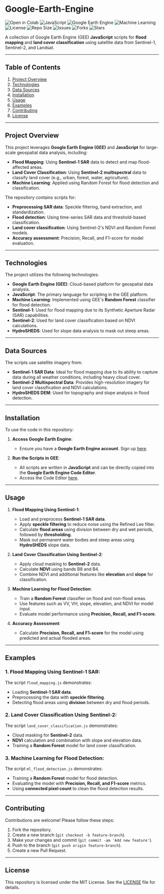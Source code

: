 # Google-Earth-Engine

![Open in Colab](https://colab.research.google.com/assets/colab-badge.svg)
![JavaScript](https://img.shields.io/badge/JavaScript-ES6%2B-yellow)
![Google Earth Engine](https://img.shields.io/badge/Google%20Earth%20Engine-Enabled-green)
![Machine Learning](https://img.shields.io/badge/Machine%20Learning-Enabled-orange)
![License](https://img.shields.io/badge/license-MIT-green)
![Repo Size](https://img.shields.io/github/repo-size/yourusername/Google-Earth-Engine)
![Issues](https://img.shields.io/github/issues/yourusername/Google-Earth-Engine)
![Forks](https://img.shields.io/github/forks/yourusername/Google-Earth-Engine?style=social)
![Stars](https://img.shields.io/github/stars/yourusername/Google-Earth-Engine?style=social)

A collection of Google Earth Engine (GEE) **JavaScript** scripts for **flood mapping** and **land cover classification** using satellite data from Sentinel-1, Sentinel-2, and Landsat.

---

## Table of Contents
1. [Project Overview](#project-overview)
2. [Technologies](#technologies)
3. [Data Sources](#data-sources)
4. [Installation](#installation)
5. [Usage](#usage)
6. [Examples](#examples)
7. [Contributing](#contributing)
8. [License](#license)

---

## Project Overview

This project leverages **Google Earth Engine (GEE)** and **JavaScript** for large-scale geospatial data analysis, including:
- **Flood Mapping**: Using **Sentinel-1 SAR** data to detect and map flood-affected areas.
- **Land Cover Classification**: Using **Sentinel-2 multispectral** data to classify land cover (e.g., urban, forest, water, agriculture).
- **Machine Learning**: Applied using Random Forest for flood detection and classification.

The repository contains scripts for:
- **Preprocessing SAR data**: Speckle filtering, band extraction, and standardization.
- **Flood detection**: Using time-series SAR data and threshold-based classification.
- **Land cover classification**: Using Sentinel-2's NDVI and Random Forest models.
- **Accuracy assessment**: Precision, Recall, and F1-score for model evaluation.

---

## Technologies

The project utilizes the following technologies:
- **Google Earth Engine (GEE)**: Cloud-based platform for geospatial data analysis.
- **JavaScript**: The primary language for scripting in the GEE platform.
- **Machine Learning**: Implemented using GEE's **Random Forest** classifier for flood detection.
- **Sentinel-1**: Used for flood mapping due to its Synthetic Aperture Radar (SAR) capabilities.
- **Sentinel-2**: Used for land cover classification based on NDVI calculations.
- **HydroSHEDS**: Used for slope data analysis to mask out steep areas.

---

## Data Sources

The scripts use satellite imagery from:
- **Sentinel-1 SAR Data**: Ideal for flood mapping due to its ability to capture data during all weather conditions, including heavy cloud cover.
- **Sentinel-2 Multispectral Data**: Provides high-resolution imagery for land cover classification and NDVI calculations.
- **HydroSHEDS DEM**: Used for topography and slope analysis in flood detection.

---

## Installation

To use the code in this repository:

1. **Access Google Earth Engine**:
   - Ensure you have a **Google Earth Engine account**. Sign up [here](https://earthengine.google.com/).
   
2. **Run the Scripts in GEE**:
   - All scripts are written in **JavaScript** and can be directly copied into the **Google Earth Engine Code Editor**.
   - Access the Code Editor [here](https://code.earthengine.google.com/).

---

## Usage

1. **Flood Mapping Using Sentinel-1**:
   - Load and preprocess **Sentinel-1 SAR data**.
   - Apply **speckle filtering** to reduce noise using the Refined Lee filter.
   - Calculate **flood areas** using division between dry and wet periods, followed by **thresholding**.
   - Mask out permanent water bodies and steep areas using **HydroSHEDS** slope data.
   
2. **Land Cover Classification Using Sentinel-2**:
   - Apply cloud masking to **Sentinel-2** data.
   - Calculate **NDVI** using bands B8 and B4.
   - Combine NDVI and additional features like **elevation** and **slope** for classification.
   
3. **Machine Learning for Flood Detection**:
   - Train a **Random Forest** classifier on flood and non-flood areas.
   - Use features such as VV, VH, slope, elevation, and NDVI for model input.
   - Evaluate model performance using **Precision, Recall, and F1-score**.

4. **Accuracy Assessment**:
   - Calculate **Precision, Recall, and F1-score** for the model using predicted and actual flooded areas.
   
---

## Examples

### 1. Flood Mapping Using Sentinel-1 SAR:
   The script `flood_mapping.js` demonstrates:
   - Loading **Sentinel-1 SAR data**.
   - Preprocessing the data with **speckle filtering**.
   - Detecting flood areas using **division** between dry and flood periods.

### 2. Land Cover Classification Using Sentinel-2:
   The script `land_cover_classification.js` demonstrates:
   - Cloud masking for **Sentinel-2** data.
   - **NDVI** calculation and combination with slope and elevation data.
   - Training a **Random Forest** model for land cover classification.

### 3. Machine Learning for Flood Detection:
   The script `ml_flood_detection.js` demonstrates:
   - Training a **Random Forest** model for flood detection.
   - Evaluating the model with **Precision, Recall, and F1-score** metrics.
   - Using **connected pixel count** to clean the flood detection results.

---

## Contributing

Contributions are welcome! Please follow these steps:
1. Fork the repository.
2. Create a new branch (`git checkout -b feature-branch`).
3. Make your changes and commit (`git commit -am 'Add new feature'`).
4. Push to the branch (`git push origin feature-branch`).
5. Create a new Pull Request.

---

## License

This repository is licensed under the MIT License. See the [LICENSE](LICENSE.md) file for details.
